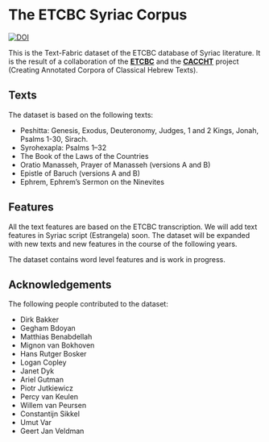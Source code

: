 # The ETCBC Syriac Corpus

[![DOI](https://zenodo.org/badge/DOI/10.5281/zenodo.16966129.svg)](https://doi.org/10.5281/zenodo.16966129)

This is the Text-Fabric dataset of the ETCBC database of Syriac literature. It is the result of a collaboration of the [**ETCBC**](https://etcbc.nl) and the [**CACCHT**](https://github.com/CACCHT) project (Creating Annotated Corpora of Classical Hebrew Texts).

## Texts
The dataset is based on the following texts:
- Peshitta: Genesis, Exodus, Deuteronomy, Judges, 1 and 2 Kings, Jonah, Psalms 1-30, Sirach.
- Syrohexapla: Psalms 1–32
- The Book of the Laws of the Countries
- Oratio Manasseh, Prayer of Manasseh (versions A and B)
- Epistle of Baruch (versions A and B)
- Ephrem, Ephrem’s Sermon on the Ninevites

## Features
All the text features are based on the ETCBC transcription. We will add text features in Syriac script (Estrangela) soon.
The dataset will be expanded with new texts and new features in the course of the following years.

The dataset contains word level features and is work in progress.

## Acknowledgements
The following people contributed to the dataset:
- Dirk Bakker
- Gegham Bdoyan
- Matthias Benabdellah
- Mignon van Bokhoven
- Hans Rutger Bosker
- Logan Copley
- Janet Dyk
- Ariel Gutman
- Piotr Jutkiewicz
- Percy van Keulen
- Willem van Peursen
- Constantijn Sikkel
- Umut Var
- Geert Jan Veldman
